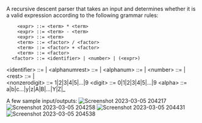 A recursive descent parser that takes an input and determines whether it is a valid expression according to the following grammar rules:

        <expr> ::= <term> * <term>
        <expr> ::= <term> - <term>
        <expr> ::= <term>
        <term> ::= <factor> / <factor>
        <term> ::= <factor> + <factor>
        <term> ::= <factor>
      <factor> ::= <identifier> | <number> | (<expr>)
  \<identifier> ::= <alpha><alphanumrest> | <alpha>
\<alphanumrest> ::= <alphanum><alphanumrest>|<alphanum>
    \<alphanum> ::= <alpha> | <digit>
      \<number> ::= <nonzerodigit><rest>|<digit>
        \<rest> ::= <digit><rest>|<digit>   
\<nonzerodigit> ::= 1|2|3|4|5|...|9
      \<digit> ::= 0|1|2|3|4|5|...|9
       \<alpha> ::= a|b|c...|y|z|A|B|...|Y|Z|_
                       
 A few sample input/outputs:
![Screenshot 2023-03-05 204217](https://user-images.githubusercontent.com/107581827/223233833-205bdb0d-b550-4fd0-b135-2931c00bb81d.png)
![Screenshot 2023-03-05 204258](https://user-images.githubusercontent.com/107581827/223233838-d99c6096-210b-45dc-9f1b-acd056df1063.png)
![Screenshot 2023-03-05 204431](https://user-images.githubusercontent.com/107581827/223233840-bcbbc12b-f73b-4667-8ca5-7527056742e8.png)
![Screenshot 2023-03-05 204538](https://user-images.githubusercontent.com/107581827/223234149-b4e96284-eb3a-4189-99a5-3141f63b76ab.png)
